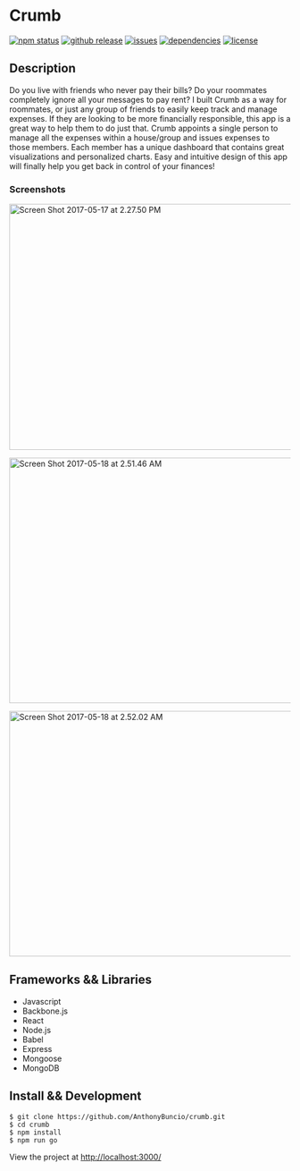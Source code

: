 <h1>Crumb</h1>

[![npm status](https://img.shields.io/npm/v/npm.svg)](https://img.shields.io/npm/v/npm.svg)
[![github release](https://img.shields.io/github/release/qubyte/rubidium.svg)](https://img.shields.io/github/release/qubyte/rubidium.svg)
[![issues](https://img.shields.io/github/issues-raw/badges/shields/website.svg)](https://img.shields.io/github/issues-raw/badges/shields/website.svg)
[![dependencies](https://img.shields.io/david/expressjs/express.svg)](https://img.shields.io/david/expressjs/express.svg)
[![license](https://img.shields.io/npm/l/express.svg)](https://img.shields.io/npm/l/express.svg)


<h2>Description</h2>
Do you live with friends who never pay their bills? Do your roommates completely ignore all your messages to pay rent? I built Crumb as a way for roommates, or just any group of friends to easily keep track and manage expenses. If they are looking to be more financially responsible, this app is a great way to help them to do just that. Crumb appoints a single person to manage all the expenses within a house/group and issues expenses to those members. Each member has a unique dashboard that contains great visualizations and personalized charts. Easy and intuitive design of this app will finally help you get back in control of your finances!
<br>
<h3>Screenshots</h3>

<a data-flickr-embed="true"  href="https://www.flickr.com/photos/150728942@N02/33879017544/in/dateposted-public/" title="Screen Shot 2017-05-17 at 2.27.50 PM"><img src="https://c1.staticflickr.com/5/4170/33879017544_780a35e390_c.jpg" width="800" height="440" alt="Screen Shot 2017-05-17 at 2.27.50 PM"></a>

<a data-flickr-embed="true"  href="https://www.flickr.com/photos/150728942@N02/34599395281/in/dateposted-public/" title="Screen Shot 2017-05-18 at 2.51.46 AM"><img src="https://c1.staticflickr.com/5/4184/34599395281_8b4bf7c1dc_c.jpg" width="800" height="439" alt="Screen Shot 2017-05-18 at 2.51.46 AM"></a>

<a data-flickr-embed="true"  href="https://www.flickr.com/photos/150728942@N02/33921296943/in/dateposted-public/" title="Screen Shot 2017-05-18 at 2.52.02 AM"><img src="https://c1.staticflickr.com/5/4188/33921296943_3468774a77_c.jpg" width="800" height="439" alt="Screen Shot 2017-05-18 at 2.52.02 AM"></a>

<h2>Frameworks && Libraries</h2>
<ul>
<li>Javascript</li>
<li>Backbone.js</li>
<li>React</li>
<li>Node.js</li>
<li>Babel</li>
<li>Express</li>
<li>Mongoose</li>
<li>MongoDB</li>
</ul>
<h2>Install && Development</h2>

```
$ git clone https://github.com/AnthonyBuncio/crumb.git
$ cd crumb
$ npm install
$ npm run go
```

View the project at <a href="http://localhost:3000/">http://localhost:3000/<a/>
